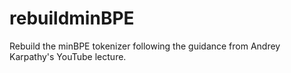 # rebuildminBPE
Rebuild the minBPE tokenizer following the guidance from Andrey Karpathy's YouTube lecture.
